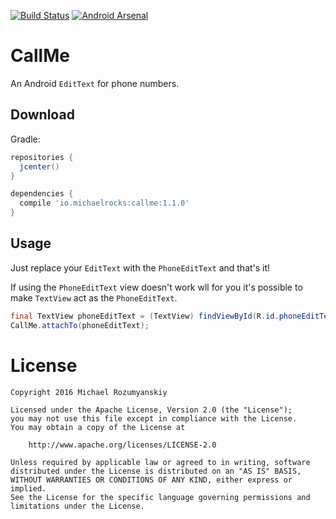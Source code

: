 [![Build Status](https://travis-ci.org/MichaelRocks/callme.svg?branch=master)](https://travis-ci.org/MichaelRocks/callme)
[![Android Arsenal](https://img.shields.io/badge/Android%20Arsenal-CallMe-green.svg?style=true)](https://android-arsenal.com/details/1/3542)

CallMe
======
An Android `EditText` for phone numbers.

Download
--------
Gradle:
```groovy
repositories {
  jcenter()
}

dependencies {
  compile 'io.michaelrocks:callme:1.1.0'
}
```

Usage
-----
Just replace your `EditText` with the `PhoneEditText` and that's it!

If using the `PhoneEditText` view doesn't work wll for you it's possible
to make `TextView` act as the `PhoneEditText`.
```java
final TextView phoneEditText = (TextView) findViewById(R.id.phoneEditText);
CallMe.attachTo(phoneEditText);
```

License
=======
    Copyright 2016 Michael Rozumyanskiy

    Licensed under the Apache License, Version 2.0 (the "License");
    you may not use this file except in compliance with the License.
    You may obtain a copy of the License at

        http://www.apache.org/licenses/LICENSE-2.0

    Unless required by applicable law or agreed to in writing, software
    distributed under the License is distributed on an "AS IS" BASIS,
    WITHOUT WARRANTIES OR CONDITIONS OF ANY KIND, either express or implied.
    See the License for the specific language governing permissions and
    limitations under the License.
